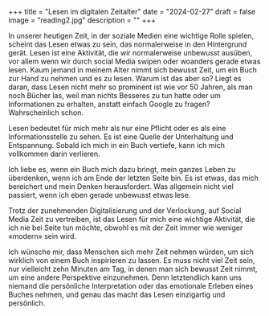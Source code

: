 +++
title = "Lesen im digitalen Zeitalter"
date = "2024-02-27"
draft = false
image = "reading2.jpg"
description = ""
+++

	

In unserer heutigen Zeit, in der soziale Medien eine wichtige Rolle spielen, scheint das Lesen etwas zu sein, das normalerweise in den Hintergrund gerät. Lesen ist eine Aktivität, die wir normalerweise unbewusst ausüben, vor allem wenn wir durch social Media swipen oder woanders gerade etwas lesen. Kaum jemand in meinem Alter nimmt sich bewusst Zeit, um ein Buch zur Hand zu nehmen und es zu lesen. Warum ist das aber so? Liegt es daran, dass Lesen nicht mehr so prominent ist wie vor 50 Jahren, als man noch Bücher las, weil man nichts Besseres zu tun hatte oder um Informationen zu erhalten, anstatt einfach Google zu fragen? Wahrscheinlich schon.

Lesen bedeutet für mich mehr als nur eine Pflicht oder es als eine Informationsstelle zu sehen. Es ist eine Quelle der Unterhaltung und Entspannung. Sobald ich mich in ein Buch vertiefe, kann ich mich vollkommen darin verlieren.

Ich liebe es, wenn ein Buch mich dazu bringt, mein ganzes Leben zu überdenken, wenn ich am Ende der letzten Seite bin. Es ist etwas, das mich bereichert und mein Denken herausfordert. Was allgemein nicht viel passiert, wenn ich eben gerade unbewusst etwas lese.

Trotz der zunehmenden Digitalisierung und der Verlockung, auf Social Media Zeit zu vertreiben, ist das Lesen für mich eine wichtige Aktivität, die ich nie bei Seite tun möchte, obwohl es mit der Zeit immer wie weniger «modern» sein wird.

Ich wünsche mir, dass Menschen sich mehr Zeit nehmen würden, um sich wirklich von einem Buch inspirieren zu lassen. Es muss nicht viel Zeit sein, nur vielleicht zehn Minuten am Tag, in denen man sich bewusst Zeit nimmt, um eine andere Perspektive einzunehmen. Denn letztendlich kann uns niemand die persönliche Interpretation oder das emotionale Erleben eines Buches nehmen, und genau das macht das Lesen einzigartig und persönlich.